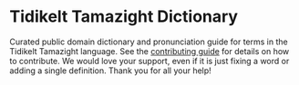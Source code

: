 
# Tidikelt Tamazight Dictionary

Curated public domain dictionary and pronunciation guide for terms in the Tidikelt Tamazight language. See the [contributing guide](https://github.com/drumworkteam/term/blob/make/.github/contributing.md) for details on how to contribute. We would love your support, even if it is just fixing a word or adding a single definition. Thank you for all your help!